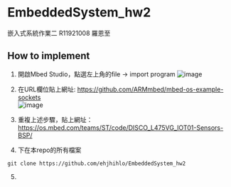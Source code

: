 # EmbeddedSystem_hw2
嵌入式系統作業二 R11921008 羅恩至

## How to implement
1. 開啟Mbed Studio，點選左上角的file -> import program
![image](https://github.com/ehjhihlo/EmbeddedSystem_hw2/assets/75471051/953e4dd1-1421-483a-ac52-6634ef175a5c)

3. 在URL欄位貼上網址: https://github.com/ARMmbed/mbed-os-example-sockets  
![image](https://github.com/ehjhihlo/EmbeddedSystem_hw2/assets/75471051/25bfd7b1-d534-4d89-98be-7f879cf561a7)  
4. 重複上述步驟，貼上網址：https://os.mbed.com/teams/ST/code/DISCO_L475VG_IOT01-Sensors-BSP/  
5. 下在本repo的所有檔案
```
git clone https://github.com/ehjhihlo/EmbeddedSystem_hw2
```
5. 
